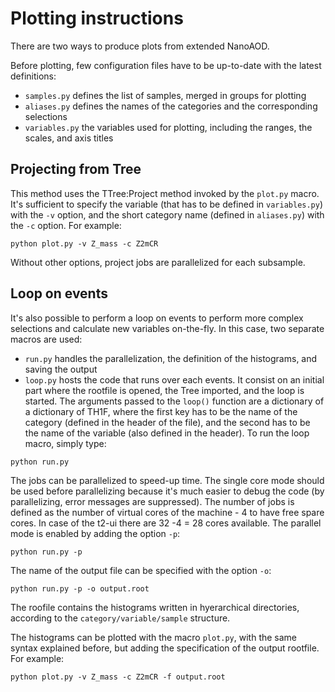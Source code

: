 # Plotting instructions

There are two ways to produce plots from extended NanoAOD.

Before plotting, few configuration files have to be up-to-date with the latest definitions:

- `samples.py` defines the list of samples, merged in groups for plotting
- `aliases.py` defines the names of the categories and the corresponding selections
- `variables.py` the variables used for plotting, including the ranges, the scales, and axis titles
   
## Projecting from Tree

This method uses the TTree:Project method invoked by the `plot.py` macro. It's sufficient to specify the variable (that has to be defined in `variables.py`) with the `-v` option, and the short category name (defined in `aliases.py`) with the `-c` option. For example:
```
python plot.py -v Z_mass -c Z2mCR
```
Without other options, project jobs are parallelized for each subsample.


## Loop on events

It's also possible to perform a loop on events to perform more complex selections and calculate new variables on-the-fly. In this case, two separate macros are used:
- `run.py` handles the parallelization, the definition of the histograms, and saving the output
- `loop.py` hosts the code that runs over each events. It consist on an initial part where the rootfile is opened, the Tree imported, and the loop is started. The arguments passed to the `loop()` function are a dictionary of a dictionary of TH1F, where the first key has to be the name of the category (defined in the header of the file), and the second has to be the name of the variable (also defined in the header).
To run the loop macro, simply type:
```
python run.py
```
The jobs can be parallelized to speed-up time. The single core mode should be used before parallelizing because it's much easier to debug the code (by parallelizing, error messages are suppressed).
The number of jobs is defined as the number of virtual cores of the machine - 4 to have free spare cores. In case of the t2-ui there are 32 -4 = 28 cores available.
The parallel mode is enabled by adding the option `-p`:
```
python run.py -p
```
The name of the output file can be specified with the option `-o`:
```
python run.py -p -o output.root
```
The roofile contains the histograms written in hyerarchical directories, according to the `category/variable/sample` structure.

The histograms can be plotted with the macro `plot.py`, with the same syntax explained before, but adding the specification of the output rootfile. For example:
```
python plot.py -v Z_mass -c Z2mCR -f output.root
```

